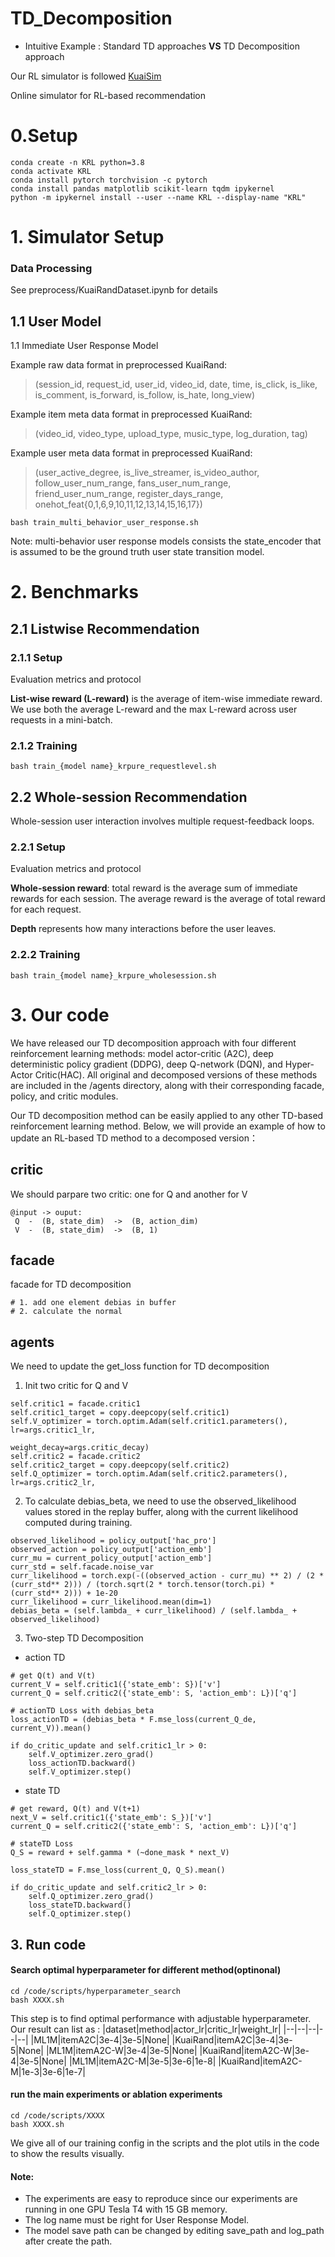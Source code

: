 # TD_Decomposition


- Intuitive Example : Standard TD approaches **VS** TD Decomposition approach
<!-- ![image](https://github.com/wangxiaobei565/ItemDecomposition/blob/main/img/user_reco.jpg) -->

Our RL simulator is followed [KuaiSim](https://github.com/CharlieMat/KRLBenchmark)

Online simulator for RL-based recommendation

# 0.Setup

```
conda create -n KRL python=3.8
conda activate KRL
conda install pytorch torchvision -c pytorch
conda install pandas matplotlib scikit-learn tqdm ipykernel
python -m ipykernel install --user --name KRL --display-name "KRL"
```

# 1. Simulator Setup

### Data Processing

See preprocess/KuaiRandDataset.ipynb for details


## 1.1 User Model

1.1 Immediate User Response Model

Example raw data format in preprocessed KuaiRand: 

> (session_id, request_id, user_id, video_id, date, time, is_click, is_like, is_comment, is_forward, is_follow, is_hate, long_view)

Example item meta data format in preprocessed KuaiRand: 

> (video_id, video_type, upload_type, music_type, log_duration, tag)

Example user meta data format in preprocessed KuaiRand: 

> (user_active_degree, is_live_streamer, is_video_author, follow_user_num_range, fans_user_num_range, friend_user_num_range, register_days_range, onehot_feat{0,1,6,9,10,11,12,13,14,15,16,17})

```
bash train_multi_behavior_user_response.sh
```

Note: multi-behavior user response models consists the state_encoder that is assumed to be the ground truth user state transition model.


# 2. Benchmarks

## 2.1 Listwise Recommendation

### 2.1.1 Setup

Evaluation metrics and protocol

**List-wise reward (L-reward)** is the average of item-wise immediate reward. We use both the average L-reward and the max L-reward across user requests in a mini-batch. 



### 2.1.2 Training

```
bash train_{model name}_krpure_requestlevel.sh
```


## 2.2 Whole-session Recommendation

Whole-session user interaction involves multiple request-feedback loops.

### 2.2.1 Setup

Evaluation metrics and protocol

**Whole-session reward**: total reward is the average sum of immediate rewards for each session. The average reward is the average of total reward for each request.

**Depth** represents how many interactions before the user leaves.

### 2.2.2 Training

```
bash train_{model name}_krpure_wholesession.sh
```





# 3. Our code
We have released our TD decomposition approach with four different reinforcement learning methods: model actor-critic (A2C), deep deterministic policy gradient (DDPG), deep Q-network (DQN), and Hyper-Actor Critic(HAC). All original and decomposed versions of these methods are included in the /agents directory, along with their corresponding facade, policy, and critic modules.

Our TD decomposition method can be easily applied to any other TD-based reinforcement learning method. Below, we will provide an example of how to update an RL-based TD method to a decomposed version：
## critic 

We should parpare two critic: one for Q and another for V
```
@input -> ouput:
 Q  -  (B, state_dim)  ->  (B, action_dim)
 V  -  (B, state_dim)  ->  (B, 1)
```

## facade

facade for TD decomposition
```
# 1. add one element debias in buffer
# 2. calculate the normal 

```

## agents
We need to update the get_loss function for TD decomposition
1. Init two critic for Q and V
```
self.critic1 = facade.critic1
self.critic1_target = copy.deepcopy(self.critic1)
self.V_optimizer = torch.optim.Adam(self.critic1.parameters(), lr=args.critic1_lr, 
                                         weight_decay=args.critic_decay)
self.critic2 = facade.critic2
self.critic2_target = copy.deepcopy(self.critic2)
self.Q_optimizer = torch.optim.Adam(self.critic2.parameters(), lr=args.critic2_lr, 
```
2. To calculate debias_beta, we need to use the observed_likelihood values stored in the replay buffer, along with the current likelihood computed during training.
```
observed_likelihood = policy_output['hac_pro']
observed_action = policy_output['action_emb']
curr_mu = current_policy_output['action_emb']
curr_std = self.facade.noise_var
curr_likelihood = torch.exp(-((observed_action - curr_mu) ** 2) / (2 * (curr_std** 2))) / (torch.sqrt(2 * torch.tensor(torch.pi) * (curr_std** 2))) + 1e-20
curr_likelihood = curr_likelihood.mean(dim=1)
debias_beta = (self.lambda_ + curr_likelihood) / (self.lambda_ + observed_likelihood) 
```
3. Two-step TD Decomposition
- action TD
```
# get Q(t) and V(t)
current_V = self.critic1({'state_emb': S})['v']
current_Q = self.critic2({'state_emb': S, 'action_emb': L})['q']

# actionTD Loss with debias_beta
loss_actionTD = (debias_beta * F.mse_loss(current_Q_de, current_V)).mean()      
        
if do_critic_update and self.critic1_lr > 0:
    self.V_optimizer.zero_grad()
    loss_actionTD.backward()
    self.V_optimizer.step()
```
- state TD

```
# get reward, Q(t) and V(t+1)
next_V = self.critic1({'state_emb': S_})['v']
current_Q = self.critic2({'state_emb': S, 'action_emb': L})['q']

# stateTD Loss
Q_S = reward + self.gamma * (~done_mask * next_V)

loss_stateTD = F.mse_loss(current_Q, Q_S).mean()
        
if do_critic_update and self.critic2_lr > 0:
    self.Q_optimizer.zero_grad()
    loss_stateTD.backward()  
    self.Q_optimizer.step()
```

## 3. Run code
#### Search optimal hyperparameter for different method(optinonal)
```
cd /code/scripts/hyperparameter_search
bash XXXX.sh
```
This step is to find optimal performance with adjustable hyperparameter. Our result can list as :
|dataset|method|actor_lr|critic_lr|weight_lr|
|--|--|--|--|--|
|ML1M|itemA2C|3e-4|3e-5|None|
|KuaiRand|itemA2C|3e-4|3e-5|None|
|ML1M|itemA2C-W|3e-4|3e-5|None|
|KuaiRand|itemA2C-W|3e-4|3e-5|None|
|ML1M|itemA2C-M|3e-5|3e-6|1e-8|
|KuaiRand|itemA2C-M|1e-3|3e-6|1e-7|


#### run the main experiments or ablation experiments
```
cd /code/scripts/XXXX
bash XXXX.sh
```

We give all of our training config in the scripts and the plot utils in the code to show the results visually.
#### Note:
- The experiments are easy to reproduce since our experiments are running in one GPU Tesla T4 with 15 GB memory.
- The log name must be right for User Response Model.
- The model save path can be changed by editing save_path and log_path after create the path.
